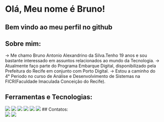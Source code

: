 # Olá, Meu nome é Bruno!
## Bem vindo ao meu perfil no github

## Sobre mim:
  -> Me chamo Bruno Antonio Alexandrino da Silva.Tenho 19 anos e sou bastante interessado em assuntos relacionados ao mundo da Tecnologia.
  -> Atualmente faço parte do Programa Embarque Digital, disponibilizado pela Prefeitura do Recife em conjunto com Porto Digital.
  -> Estou a caminho do 4° Periodo no curso de Análise e Desenvolvimento de Sistemas na FICR(Faculdade Imaculada Conceição do Recife).
## Ferramentas e Tecnologias:
  <img src="https://cdn.jsdelivr.net/gh/devicons/devicon/icons/csharp/csharp-original.svg" />  
  
  <img src="https://cdn.jsdelivr.net/gh/devicons/devicon/icons/dot-net/dot-net-original-wordmark.svg" />

  <img src="https://cdn.jsdelivr.net/gh/devicons/devicon/icons/git/git-original.svg" />
      
  <img src="https://cdn.jsdelivr.net/gh/devicons/devicon/icons/github/github-original.svg" />
  
  <img src="https://cdn.jsdelivr.net/gh/devicons/devicon/icons/html5/html5-original.svg" />
  
  <img src="https://cdn.jsdelivr.net/gh/devicons/devicon/icons/java/java-original-wordmark.svg" />       
## Contatos:
  <div>
    <a href = "mailto:contato@brunoantonio.dev0016@gmail.com"><img loading="lazy" src="https://img.shields.io/badge/Gmail-D14836?style=for-the-badge&logo=gmail&logoColor=white" target="_blank"></a>
    <a href="https://www.linkedin.com/in/brunoantonioalexandrinodasilva" target="_blank"><img loading="lazy" src="https://img.shields.io/badge/-LinkedIn-%230077B5?style=for-the-badge&logo=linkedin&logoColor=white" target="_blank"></a>   
  </div>
